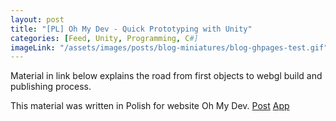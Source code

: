 ```yaml
---
layout: post
title: "[PL] Oh My Dev - Quick Prototyping with Unity"
categories: [Feed, Unity, Programming, C#]
imageLink: "/assets/images/posts/blog-miniatures/blog-ghpages-test.gif"
---
```

Material in link below explains the road from first objects to webgl build and publishing process.

This material was written in Polish for website Oh My Dev. 
[Post](https://ohmydev.pl/post/szybkie-prototypowanie-w-unity-od-silnika-do-prezentacji-w-internecie-1ilh)
[App](https://jac3kw0zniak.itch.io/projectile-test)